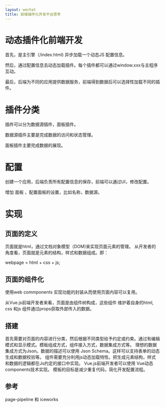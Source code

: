 ```yaml
---
layout: wechat
title: 前端插件化开发平台思考
---
```


# 动态插件化前端开发

首先，是主引擎（/index.html) 异步加载一个动态JS 配置信息。

然后，通过配置信息去动态加载插件。每个插件都可以通过window.xxx与主程序互动。

最后，后端为不同的应用提供数据服务，前端得到数据后可以选择性加载不同的插件。



# 插件分类

插件可以分为数据源插件，面板插件。

数据源插件主要是完成数据的访问和状态管理。

面板插件主要完成数据的展现。

# 配置

创建一个应用，后端负责所有配置信息的保存，前端可以通过UI，修改配置。

增加 面板 ，配置面板的设置，比如名称，数据源。

# 实现

## 页面的定义
页面就是html，通过文档对象模型（DOM)来实现页面元素的管理。
从开发者的角度看，页面就是元素的结构，样式和数据组成。即：

webpage = html + css + js;

## 页面的组件化
使用web commponents 实现功能的封装从而使用页面内容可以复用。

从Vue.js前端开发者来看，页面是由组件树构成，这些组件 维护着自身的html, css 和js 组件通过props获取外部传入的数据。

## 搭建
首先需要对页面的内容进行分类，然后根据不同类型给予约定或约束。通过有编辑模式和显示模式。模板组成方式，组件接入方式，数据集成方式等。
理想的数据集成方式为Json。数据的描述可以使用 Json Schema。这样可以支持表单的动态生成和数据校验等。
组件需要充分利用js动态加载特性。把生成元素结构，样式和数据的逻辑都在Js约定的接口中实现。
Vue.js前端开发者可以使用 Vue动态components技术实现。
模板的目标是减少重复代码，简化开发配置流程。

## 参考

page-pipeline 和 iceworks